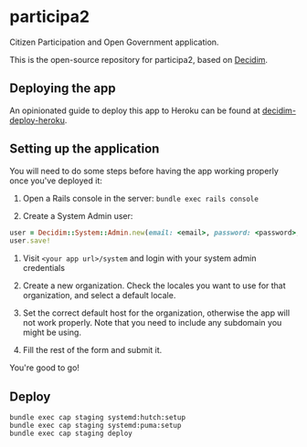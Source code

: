 # participa2

Citizen Participation and Open Government application.

This is the open-source repository for participa2, based on [Decidim](https://github.com/decidim/decidim).

## Deploying the app

An opinionated guide to deploy this app to Heroku can be found at [decidim-deploy-heroku](https://github.com/codegram/decidim-deploy-heroku).

## Setting up the application

You will need to do some steps before having the app working properly once
you've deployed it:

1. Open a Rails console in the server: `bundle exec rails console`

1. Create a System Admin user:

```ruby
user = Decidim::System::Admin.new(email: <email>, password: <password>, password_confirmation: <password>)
user.save!
```

1. Visit `<your app url>/system` and login with your system admin credentials

1. Create a new organization. Check the locales you want to use for that
   organization, and select a default locale.

1. Set the correct default host for the organization, otherwise the app will not
   work properly. Note that you need to include any subdomain you might be
   using.

1. Fill the rest of the form and submit it.

You're good to go!

## Deploy

```
bundle exec cap staging systemd:hutch:setup
bundle exec cap staging systemd:puma:setup
bundle exec cap staging deploy
```

